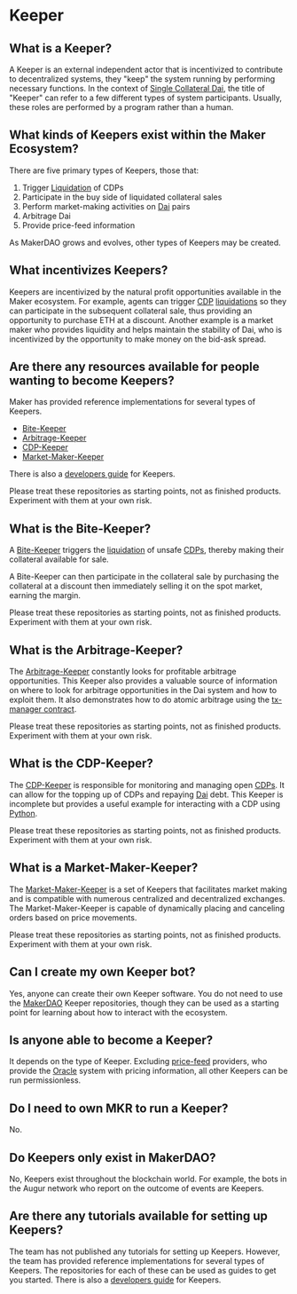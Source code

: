 # Keeper

## What is a Keeper?

A Keeper is an external independent actor that is incentivized to contribute to decentralized systems, they "keep" the system running by performing necessary functions. In the context of [Single Collateral Dai](glossary.md#single-collateral-dai), the title of "Keeper" can refer to a few different types of system participants. Usually, these roles are performed by a program rather than a human.

## What kinds of Keepers exist within the Maker Ecosystem?

There are five primary types of Keepers, those that:

1. Trigger [Liquidation](liquidation.md) of CDPs
1. Participate in the buy side of liquidated collateral sales
1. Perform market-making activities on [Dai](./dai.md) pairs
1. Arbitrage Dai
1. Provide price-feed information

As MakerDAO grows and evolves, other types of Keepers may be created.

## What incentivizes Keepers?

Keepers are incentivized by the natural profit opportunities available in the Maker ecosystem. For example, agents can trigger [CDP](cdp.md#what-are-collateralized-debt-positions) [liquidations](liquidation.md) so they can participate in the subsequent collateral sale, thus providing an opportunity to purchase ETH at a discount. Another example is a market maker who provides liquidity and helps maintain the stability of Dai, who is incentivized by the opportunity to make money on the bid-ask spread.

## Are there any resources available for people wanting to become Keepers?

Maker has provided reference implementations for several types of Keepers.

- [Bite-Keeper](https://github.com/makerdao/bite-keeper)
- [Arbitrage-Keeper](https://github.com/makerdao/arbitrage-keeper)
- [CDP-Keeper](https://github.com/makerdao/cdp-keeper)
- [Market-Maker-Keeper](https://github.com/makerdao/market-maker-keeper)

There is also a [developers guide](https://github.com/makerdao/developerguides/blob/master/keepers) for Keepers.

Please treat these repositories as starting points, not as finished products. Experiment with them at your own risk.

## What is the Bite-Keeper?

A [Bite-Keeper](https://github.com/makerdao/bite-keeper) triggers the [liquidation](liquidation.md) of unsafe [CDPs](cdp.md#what-are-collateralized-debt-positions), thereby making their collateral available for sale.

A Bite-Keeper can then participate in the collateral sale by purchasing the collateral at a discount then immediately selling it on the spot market, earning the margin.

Please treat these repositories as starting points, not as finished products. Experiment with them at your own risk.

## What is the Arbitrage-Keeper?

The [Arbitrage-Keeper](https://github.com/makerdao/arbitrage-keeper) constantly looks for profitable arbitrage opportunities. This Keeper also provides a valuable source of information on where to look for arbitrage opportunities in the Dai system and how to exploit them. It also demonstrates how to do atomic arbitrage using the [tx-manager contract](https://github.com/makerdao/tx-manager).

Please treat these repositories as starting points, not as finished products. Experiment with them at your own risk.

## What is the CDP-Keeper?

The [CDP-Keeper](https://github.com/makerdao/cdp-keeper) is responsible for monitoring and managing open [CDPs](cdp.md#what-are-collateralized-debt-positions). It can allow for the topping up of CDPs and repaying [Dai](dai.md#what-is-dai) debt. This Keeper is incomplete but provides a useful example for interacting with a CDP using [Python](https://python.org).

Please treat these repositories as starting points, not as finished products. Experiment with them at your own risk.

## What is a Market-Maker-Keeper?

The [Market-Maker-Keeper](https://github.com/makerdao/market-maker-keeper) is a set of Keepers that facilitates market making and is compatible with numerous centralized and decentralized exchanges. The Market-Maker-Keeper is capable of dynamically placing and canceling orders based on price movements.

Please treat these repositories as starting points, not as finished products. Experiment with them at your own risk.

## Can I create my own Keeper bot?

Yes, anyone can create their own Keeper software. You do not need to use the [MakerDAO](makerdao,md#what-is-makerdao) Keeper repositories, though they can be used as a starting point for learning about how to interact with the ecosystem.

## Is anyone able to become a Keeper?

It depends on the type of Keeper. Excluding [price-feed](oracles.md#how-does-the-price-feed-system-work) providers, who provide the [Oracle](oracles.md#what-is-an-oracle) system with pricing information, all other Keepers can be run permissionless.

## Do I need to own MKR to run a Keeper?

No.

## Do Keepers only exist in MakerDAO?

No, Keepers exist throughout the blockchain world. For example, the bots in the Augur network who report on the outcome of events are Keepers.

## Are there any tutorials available for setting up Keepers?

The team has not published any tutorials for setting up Keepers. However, the team has provided reference implementations for several types of Keepers. The repositories for each of these can be used as guides to get you started. There is also a [developers guide](https://github.com/makerdao/developerguides/blob/master/keepers) for Keepers.
